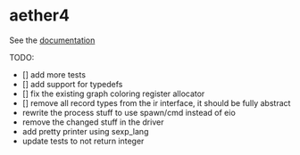 # aether4

See the [documentation](./docs)

TODO:

- [] add more tests
- [] add support for typedefs
- [] fix the existing graph coloring register allocator
- [] remove all record types from the ir interface, it should be fully abstract
- rewrite the process stuff to use spawn/cmd instead of eio
- remove the changed stuff in the driver
- add pretty printer using sexp_lang
- update tests to not return integer
